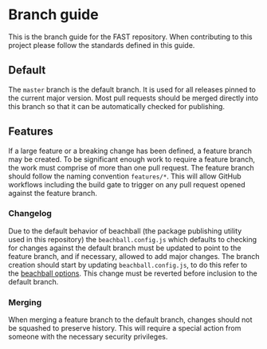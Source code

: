 # Branch guide

This is the branch guide for the FAST repository. When contributing to this project please follow the standards defined in this guide.

## Default

The `master` branch is the default branch. It is used for all releases pinned to the current major version. Most pull requests should be merged directly into this branch so that it can be automatically checked for publishing.

## Features

If a large feature or a breaking change has been defined, a feature branch may be created. To be significant enough work to require a feature branch, the work must comprise of more than one pull request. The feature branch should follow the naming convention `features/*`. This will allow GitHub workflows including the build gate to trigger on any pull request opened against the feature branch.

### Changelog

Due to the default behavior of beachball (the package publishing utility used in this repository) the `beachball.config.js` which defaults to checking for changes against the default branch must be updated to point to the feature branch, and if necessary, allowed to add major changes. The branch creation should start by updating `beachball.config.js`, to do this refer to the [beachball options](https://github.com/microsoft/beachball/blob/master/docs/overview/configuration.md#options). This change must be reverted before inclusion to the default branch.

### Merging

When merging a feature branch to the default branch, changes should not be squashed to preserve history. This will require a special action from someone with the necessary security privileges.